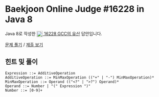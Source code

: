 # Baekjoon Online Judge #16228 in Java 8
Java 8로 작성한 [<img src="https://static.solved.ac/tier_small/13.svg" height="20" align="center">
16228 GCC의 유산](https://www.acmicpc.net/problem/16228) 답안입니다.

[문제 풀기](https://www.acmicpc.net/problem/16228) /
[제출 보기](https://www.acmicpc.net/source/87265980)

## 힌트 및 풀이
```ebnf
Expression ::= AdditiveOperation
AdditiveOperation ::= MinMaxOperation (("+" | "-") MinMaxOperation)*
MinMaxOperation ::= Operand (("<?" | ">?") Operand)*
Operand ::= Number | "(" Expression ")"
Number ::= [0-9]+
```
